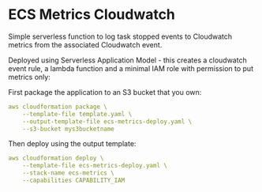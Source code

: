 # ECS Metrics Cloudwatch

Simple serverless function to log task stopped events to Cloudwatch metrics from the associated Cloudwatch event.

Deployed using Serverless Application Model - this creates a cloudwatch event rule, a lambda function and a minimal IAM role with permission to put metrics only:

First package the application to an S3 bucket that you own:

```YAML
aws cloudformation package \
    --template-file template.yaml \
    --output-template-file ecs-metrics-deploy.yaml \
    --s3-bucket mys3bucketname
```

Then deploy using the output template:

```YAML
aws cloudformation deploy \
    --template-file ecs-metrics-deploy.yaml \
    --stack-name ecs-metrics \
    --capabilities CAPABILITY_IAM
```

